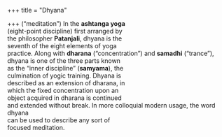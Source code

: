 +++
title = "Dhyana"

+++
(“meditation”) In the **ashtanga yoga**  
(eight-point discipline) first arranged by  
the philosopher **Patanjali**, dhyana is the  
seventh of the eight elements of yoga  
practice. Along with **dharana** (“concentration”) and **samadhi** (“trance”),  
dhyana is one of the three parts known  
as the “inner discipline” (**samyama**), the  
culmination of yogic training. Dhyana is  
described as an extension of dharana, in  
which the fixed concentration upon an  
object acquired in dharana is continued  
and extended without break. In more colloquial modern usage, the word dhyana  
can be used to describe any sort of  
focused meditation.